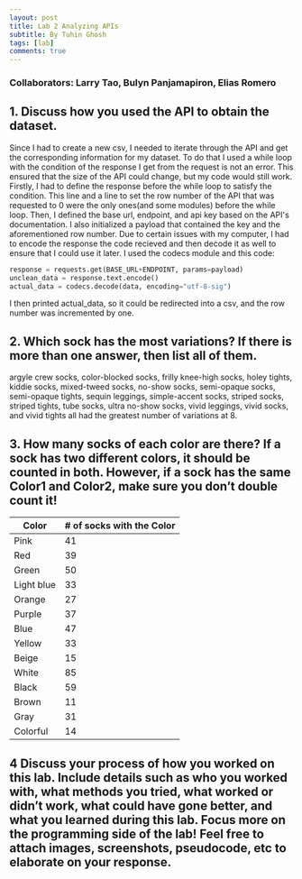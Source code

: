 ```yaml
---
layout: post
title: Lab 2 Analyzing APIs
subtitle: By Tuhin Ghosh
tags: [lab]
comments: true
---
```


### Collaborators: Larry Tao, Bulyn Panjamapiron, Elias Romero

## 1. Discuss how you used the API to obtain the dataset.

Since I had to create a new csv, I needed to iterate through the API and get the corresponding information for my dataset. To do that I used a while loop with the condition of 
the response I get from the request is not an error. This ensured that the size of the API could change, but my code would still work. Firstly, I had to define the response before the while
loop to satisfy the condition. This line and a line to set the row number of the API that was requested to 0 were the only ones(and some modules) before the while loop. Then, I defined the 
base url, endpoint, and api key based on the API's documentation. I also initialized a payload that contained the key and the aforementioned row number. Due to certain issues with my computer,
I had to encode the response the code recieved and then decode it as well to ensure that I could use it later. I used the codecs module and this code:

```python
response = requests.get(BASE_URL+ENDPOINT, params=payload)
unclean_data = response.text.encode()
actual_data = codecs.decode(data, encoding="utf-8-sig")
```
I then printed actual_data, so it could be redirected into a csv, and the row number was incremented by one.

## 2. Which sock has the most variations? If there is more than one answer, then list all of them.

argyle crew socks, color-blocked socks, frilly knee-high socks, holey tights, kiddie socks, mixed-tweed socks, no-show socks, semi-opaque socks, semi-opaque tights, sequin leggings, simple-accent socks, 
striped socks, striped tights, tube socks, ultra no-show socks, vivid leggings, vivid socks, and vivid tights all had the greatest number of variations at 8.

## 3. How many socks of each color are there? If a sock has two different colors, it should be counted in both. However, if a sock has the same Color1 and Color2, make sure you don’t double count it!

|Color|# of socks with the Color|
|-----|-------------------------|
|Pink|41| 
|Red|39|
|Green|50| 
Light blue| 33
Orange| 27
Purple| 37 
Blue| 47 
Yellow| 33 
Beige| 15 
White| 85 
Black| 59 
Brown| 11 
Gray| 31 
Colorful| 14

## 4 Discuss your process of how you worked on this lab. Include details such as who you worked with, what methods you tried, what worked or didn’t work, what could have gone better, and what you learned during this lab. Focus more on the programming side of the lab! Feel free to attach images, screenshots, pseudocode, etc to elaborate on your response.


